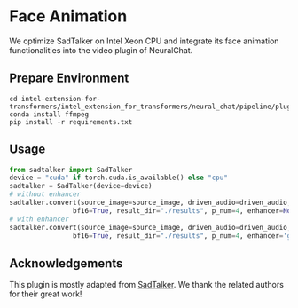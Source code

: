 # Face Animation

We optimize SadTalker on Intel Xeon CPU and integrate its face animation functionalities into the video plugin of NeuralChat.

## Prepare Environment

```
cd intel-extension-for-transformers/intel_extension_for_transformers/neural_chat/pipeline/plugins/video/face_animation
conda install ffmpeg
pip install -r requirements.txt
```

## Usage

```python
from sadtalker import SadTalker
device = "cuda" if torch.cuda.is_available() else "cpu"
sadtalker = SadTalker(device=device)
# without enhancer
sadtalker.convert(source_image=source_image, driven_audio=driven_audio, output_video_path="./response.mp4",
                bf16=True, result_dir="./results", p_num=4, enhancer=None)
# with enhancer
sadtalker.convert(source_image=source_image, driven_audio=driven_audio, output_video_path="./response.mp4",
                bf16=True, result_dir="./results", p_num=4, enhancer='gfpgan')
```

## Acknowledgements

This plugin is mostly adapted from [SadTalker](https://github.com/OpenTalker/SadTalker). We thank the related authors for their great work!